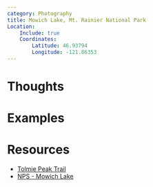 ```yaml
---
category: Photography
title: Mowich Lake, Mt. Rainier National Park
Location:
    Include: true
    Coordinates:
        Latitude: 46.93794
        Longitude: -121.86353
---
```


# Thoughts

# Examples

# Resources
- [Tolmie Peak Trail](TolmiePeakTrail.md)
- [NPS - Mowich Lake](https://www.nps.gov/places/mowich-lake.htm)
